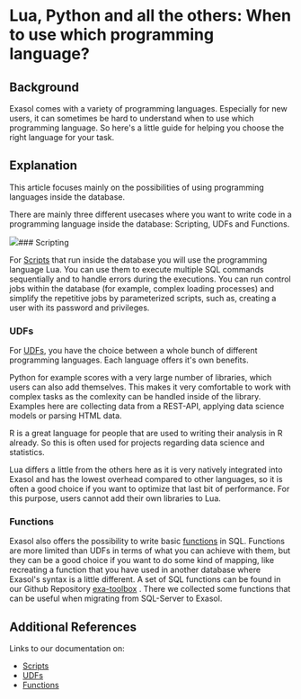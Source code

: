 # Lua, Python and all the others: When to use which programming language? 
## Background

Exasol comes with a variety of programming languages. Especially for new users, it can sometimes be hard to understand when to use which programming language. So here's a little guide for helping you choose the right language for your task.

## Explanation

This article focuses mainly on the possibilities of using programming languages inside the database.

There are mainly three different usecases where you want to write code in a programming language inside the database: Scripting, UDFs and Functions.

![](images/exa-Valerie_1-1590487368869.png)### Scripting

For [Scripts](https://docs.exasol.com/database_concepts/scripting.htm "Scripts") that run inside the database you will use the programming language Lua. You can use them to execute multiple SQL commands sequentially and to handle errors during the executions. You can run control jobs within the database (for example, complex loading processes) and simplify the repetitive jobs by parameterized scripts, such as, creating a user with its password and privileges.

### UDFs

For [UDFs](https://docs.exasol.com/database_concepts/udf_scripts.htm "UDFs"), you have the choice between a whole bunch of different programming languages. Each language offers it's own benefits.

Python for example scores with a very large number of libraries, which users can also add themselves. This makes it very comfortable to work with complex tasks as the comlexity can be handled inside of the library. Examples here are collecting data from a REST-API, applying data science models or parsing HTML data.

R is a great language for people that are used to writing their analysis in R already. So this is often used for projects regarding data science and statistics.

Lua differs a little from the others here as it is very natively integrated into Exasol and has the lowest overhead compared to other languages, so it is often a good choice if you want to optimize that last bit of performance. For this purpose, users cannot add their own libraries to Lua.

  
### Functions

 Exasol also offers the possibility to write basic [functions](https://docs.exasol.com/sql/create_function.htm "Functions") in SQL. Functions are more limited than UDFs in terms of what you can achieve with them, but they can be a good choice if you want to do some kind of mapping, like recreating a function that you have used in another database where Exasol's syntax is a little different. A set of SQL functions can be found in our Github Repository [exa-toolbox](https://github.com/exasol/exa-toolbox/tree/master/sqlserver_compatibility "exa-toolbox") . There we collected some functions that can be useful when migrating from SQL-Server to Exasol.  
## Additional References

Links to our documentation on:

* [Scripts](https://docs.exasol.com/database_concepts/scripting.htm "Scripts")
* [UDFs](https://docs.exasol.com/database_concepts/udf_scripts.htm "UDFs")
* [Functions](https://docs.exasol.com/sql/create_function.htm "Functions")
